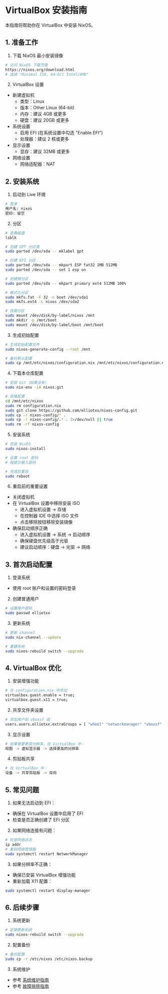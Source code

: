 # VirtualBox 安装指南

本指南将帮助你在 VirtualBox 中安装 NixOS。

## 1. 准备工作

1. 下载 NixOS 最小安装镜像
```bash
# 访问 NixOS 下载页面
https://nixos.org/download.html
# 选择 "Minimal ISO, 64-bit Intel/AMD"
```

2. VirtualBox 设置
- 新建虚拟机
  - 类型：Linux
  - 版本：Other Linux (64-bit)
  - 内存：建议 4GB 或更多
  - 硬盘：建议 20GB 或更多
- 系统设置
  - 启用 EFI (在系统设置中勾选 "Enable EFI")
  - 处理器：建议 2 核或更多
- 显示设置
  - 显存：建议 32MB 或更多
- 网络设置
  - 网络适配器：NAT

## 2. 安装系统

1. 启动到 Live 环境
```bash
# 登录
用户名: nixos
密码: 留空
```

2. 分区
```bash
# 查看磁盘
lsblk

# 创建 GPT 分区表
sudo parted /dev/sda -- mklabel gpt

# 创建 EFI 分区
sudo parted /dev/sda -- mkpart ESP fat32 1MB 512MB
sudo parted /dev/sda -- set 1 esp on

# 创建根分区
sudo parted /dev/sda -- mkpart primary ext4 512MB 100%

# 格式化分区
sudo mkfs.fat -F 32 -n boot /dev/sda1
sudo mkfs.ext4 -L nixos /dev/sda2

# 挂载分区
sudo mount /dev/disk/by-label/nixos /mnt
sudo mkdir -p /mnt/boot
sudo mount /dev/disk/by-label/boot /mnt/boot
```

3. 生成初始配置
```bash
# 生成初始配置文件
sudo nixos-generate-config --root /mnt

# 备份默认配置
sudo cp /mnt/etc/nixos/configuration.nix /mnt/etc/nixos/configuration.nix.backup
```

4. 下载本仓库配置
```bash
# 安装 Git（如果没有）
sudo nix-env -iA nixos.git

# 克隆配置
cd /mnt/etc/nixos
sudo rm configuration.nix
sudo git clone https://github.com/elliotxx/nixos-config.git
sudo cp -r nixos-config/* .
sudo cp -r nixos-config/.* . 2>/dev/null || true
sudo rm -rf nixos-config
```

5. 安装系统
```bash
# 安装 NixOS
sudo nixos-install

# 设置 root 密码
# 按提示输入密码

# 完成后重启
sudo reboot
```

6. 重启前的重要设置
- 关闭虚拟机
- 在 VirtualBox 设置中移除安装 ISO
  - 进入虚拟机设置 -> 存储
  - 在控制器 IDE 中选择 ISO 文件
  - 点击移除按钮移除安装镜像
- 确保启动顺序正确
  - 进入虚拟机设置 -> 系统 -> 启动顺序
  - 确保硬盘优先级高于光驱
  - 建议启动顺序：硬盘 -> 光驱 -> 网络

## 3. 首次启动配置

1. 登录系统
- 使用 root 账户和设置的密码登录

2. 创建普通用户
```bash
# 设置用户密码
sudo passwd elliotxx
```

3. 更新系统
```bash
# 更新 channel
sudo nix-channel --update

# 重建系统
sudo nixos-rebuild switch --upgrade
```

## 4. VirtualBox 优化

1. 安装增强功能
```bash
# 在 configuration.nix 中添加
virtualbox.guest.enable = true;
virtualbox.guest.x11 = true;
```

2. 共享文件夹设置
```bash
# 添加用户到 vboxsf 组
users.users.elliotxx.extraGroups = [ "wheel" "networkmanager" "vboxsf" ];
```

3. 显示设置
```bash
# 如果需要更高分辨率，在 VirtualBox 中：
视图 -> 虚拟显示器 -> 选择更高的分辨率
```

4. 剪贴板共享
```bash
# 在 VirtualBox 中：
设备 -> 共享剪贴板 -> 双向
```

## 5. 常见问题

1. 如果无法启动到 EFI：
- 确保在 VirtualBox 设置中启用了 EFI
- 检查是否正确创建了 EFI 分区

2. 如果网络连接有问题：
```bash
# 检查网络状态
ip addr
# 重启网络管理器
sudo systemctl restart NetworkManager
```

3. 如果分辨率不正确：
- 确保已安装 VirtualBox 增强功能
- 重新加载 X11 配置：
```bash
sudo systemctl restart display-manager
```

## 6. 后续步骤

1. 系统更新
```bash
# 定期更新系统
sudo nixos-rebuild switch --upgrade
```

2. 配置备份
```bash
# 备份配置
sudo cp -r /etc/nixos /etc/nixos.backup
```

3. 系统维护
- 参考 [系统维护指南](system-maintenance.md)
- 参考 [故障排除指南](troubleshooting.md)